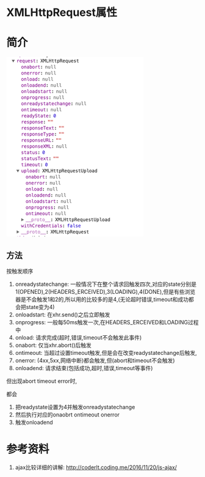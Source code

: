 # XMLHttpRequest属性

# 简介

![XMLHttpRequest](QQ20161209-0.png)

## 方法

按触发顺序

1. onreadystatechange: 一般情况下在整个请求回触发四次,对应的state分别是1(OPENED),2(HEADERS_ERCEIVED),3(LOADING),4(DONE),但是有些浏览器是不会触发1和2的,所以用的比较多的是4,(无论超时错误,timeout和成功都会把state变为4)
2. onloadstart: 在xhr.send()之后立即触发
3. onprogress: 一般每50ms触发一次,在HEADERS_ERCEIVED和LOADING过程中
4. onload: 请求完成(超时,错误,timeout不会触发此事件)
5. onabort: 仅当xhr.abort()后触发
6. ontimeout: 当超过设置timeout触发,但是会在改变readystatechange后触发,
7. onerror: (4xx,5xx,网络中断)都会触发,但(abort和timeout不会触发)
5. onloadend: 请求结束(包括成功,超时,错误,timeout等事件)

但出现abort timeout error时,

都会

1. 把readystate设置为4并触发onreadystatechange
2. 然后执行对应的onaobrt ontimeout onerror
3. 触发onloadend

### 

# 参考资料

1. ajax比较详细的讲解: http://coderlt.coding.me/2016/11/20/js-ajax/
